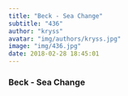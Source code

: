 ```yaml
---
title: "Beck - Sea Change"
subtitle: "436"
author: "kryss"
avatar: "img/authors/kryss.jpg"
image: "img/436.jpg"
date: 2018-02-28 18:45:01
---
```


### Beck - Sea Change
